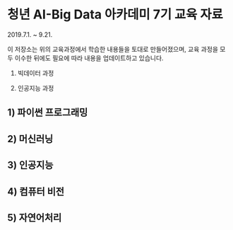# 청년 AI-Big Data 아카데미 7기 교육 자료
2019.7.1. ~ 9.21.

이 저장소는 위의 교육과정에서 학습한 내용들을 토대로 만들어졌으며, 교육 과정을 모두 이수한 뒤에도 필요에 따라 내용을 업데이트하고 있습니다.

1. 빅데이터 과정

2. 인공지능 과정

## 1) 파이썬 프로그래밍
## 2) 머신러닝
## 3) 인공지능
## 4) 컴퓨터 비전
## 5) 자연어처리
